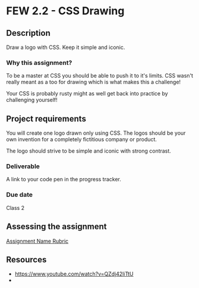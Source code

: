 # FEW 2.2 - CSS Drawing

## Description 

Draw a logo with CSS. Keep it simple and iconic. 

### Why this assignment?

To be a master at CSS you should be able to push it to it's limits. CSS wasn't really meant as a too for drawing which is what makes this a challenge!

Your CSS is probably rusty might as well get back into practice by challenging yourself!

## Project requirements

You will create one logo drawn only using CSS. The logos should be your own invention for a completely fictitious company or product. 

The logo should strive to be simple and iconic with strong contrast. 

### Deliverable

A link to your code pen in the progress tracker. 

### Due date

Class 2

## Assessing the assignment

[Assignment Name Rubric](./assignment-01-css-drawing-rubric.md)

## Resources 

- https://www.youtube.com/watch?v=QZdj42liTtU
- 


